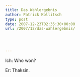 ```yaml
---
title: Das Wahlergebnis
author: Patrick Kollitsch
type: post
date: 2007-12-23T02:35:30+00:00
url: /2007/12/das-wahlergebnis/




---
```

Ich: Who won?
  
Er: Thaksin.